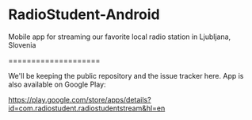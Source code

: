 RadioStudent-Android
====================

Mobile app for streaming our favorite local radio station in Ljubljana, Slovenia

====================

We'll be keeping the public repository and the issue tracker here. App is also available on Google Play:

https://play.google.com/store/apps/details?id=com.radiostudent.radiostudentstream&hl=en
